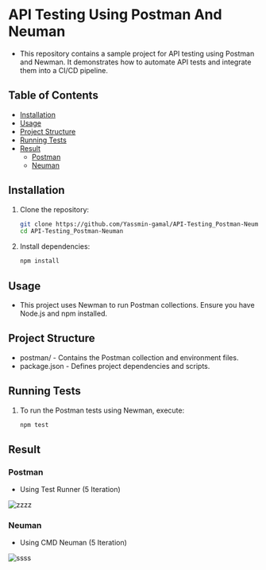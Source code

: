 # API Testing Using Postman And Neuman 

- This repository contains a sample project for API testing using Postman and Newman. It demonstrates how to automate API tests and integrate them into a CI/CD pipeline.

## Table of Contents
 
- [Installation](#Installation)
- [Usage](#Usage)
- [Project Structure](#Project_Structure)
- [Running Tests](#Running_Tests)
- [Result](#Result)
  - [Postman](#Postman)
  - [Neuman](#Neuman)

## Installation
  
1. Clone the repository:

   ```sh
   git clone https://github.com/Yassmin-gamal/API-Testing_Postman-Neuman.git
   cd API-Testing_Postman-Neuman

2. Install dependencies:
      ```sh
    npm install
## Usage
  - This project uses Newman to run Postman collections. Ensure you have Node.js and npm installed.

## Project Structure
 - postman/ - Contains the Postman collection and environment files.
 - package.json - Defines project dependencies and scripts.

## Running Tests
1. To run the Postman tests using Newman, execute:
      ```sh
    npm test

## Result

### Postman 
- Using Test Runner (5 Iteration)
 
![zzzz](https://github.com/Yassmin-gamal/API-Testing_Postman-Neuman/assets/66153260/87ccba44-c91d-4b44-811e-5fa7052450d7)


### Neuman 

- Using CMD Neuman (5 Iteration)

![ssss](https://github.com/Yassmin-gamal/API-Testing_Postman-Neuman/assets/66153260/3234b627-2da9-4c0c-93ef-6c9751535060)
